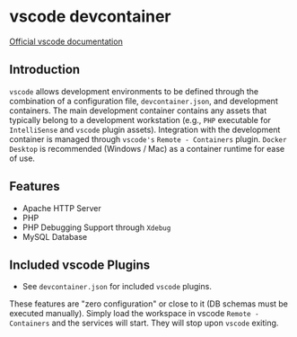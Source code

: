 # vscode devcontainer

[Official vscode documentation](https://code.visualstudio.com/docs/remote/containers)

## Introduction

`vscode` allows development environments to be defined through the combination of a configuration file, `devcontainer.json`, and development containers. The main development container contains any assets that typically belong to a development workstation (e.g., `PHP` executable for `IntelliSense` and `vscode` plugin assets). Integration with the development container is managed through `vscode's` `Remote - Containers` plugin. `Docker Desktop` is recommended (Windows / Mac) as a container runtime for ease of use.

## Features

- Apache HTTP Server
- PHP
- PHP Debugging Support through `Xdebug`
- MySQL Database

## Included vscode Plugins

- See `devcontainer.json` for included `vscode` plugins.

These features are "zero configuration" or close to it (DB schemas must be executed manually). Simply load the workspace in vscode `Remote - Containers` and the services will start. They will stop upon `vscode` exiting.